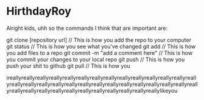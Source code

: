 # HirthdayRoy

Alright kids, uhh so the commands I think that are important are:

git clone [repository url] 			// This is how you add the repo to your computer
git status 							// This is how you see what you've changed
git add								// This is how you add files to a repo
git commit -m "add a comment here"	// This is how you commit your changes to your local repo
git push							// This is how you push your shit to github
git pull							// This is how you 

ireallyreallyreallyreallyreallyreallyreallyreallyreallyreallyreallyreallyreallyreallyreallyreallyreallyreallyreallyreallyreallyreallyreallyreallyreallyreallyreallyreallyreallyreallyreallyreallyreallyreallyreallyreallyreallyreallyreallylikeyou